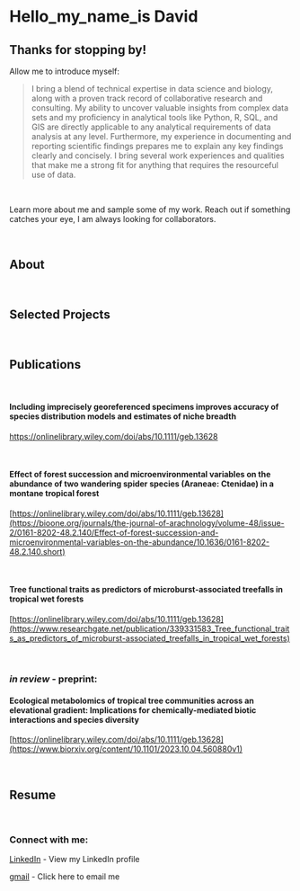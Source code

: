 
# Hello_my_name_is David

## Thanks for stopping by!

Allow me to introduce myself:


> I bring a blend of technical expertise in data science and biology, along with a proven track record of collaborative research and consulting. My ability to uncover valuable insights from complex data sets and my proficiency in analytical tools like Python, R, SQL, and GIS are directly applicable to any analytical requirements of data analysis at any level. Furthermore, my experience in documenting and reporting scientific findings prepares me to explain any key findings clearly and concisely. I bring several work experiences and qualities that make me a strong fit for anything that requires the resourceful use of data.

<br>

Learn more about me and sample some of my work. Reach out if something catches your eye, I am always looking for collaborators. 

<br>

## About
<br>


## Selected Projects
<br>


## Publications
<br>

#### Including imprecisely georeferenced specimens improves accuracy of species distribution models and estimates of niche breadth

https://onlinelibrary.wiley.com/doi/abs/10.1111/geb.13628

<br>

#### Effect of forest succession and microenvironmental variables on the abundance of two wandering spider species (Araneae: Ctenidae) in a montane tropical forest

[https://onlinelibrary.wiley.com/doi/abs/10.1111/geb.13628](https://bioone.org/journals/the-journal-of-arachnology/volume-48/issue-2/0161-8202-48.2.140/Effect-of-forest-succession-and-microenvironmental-variables-on-the-abundance/10.1636/0161-8202-48.2.140.short)

<br>

#### Tree functional traits as predictors of microburst-associated treefalls in tropical wet forests

[https://onlinelibrary.wiley.com/doi/abs/10.1111/geb.13628](https://www.researchgate.net/publication/339331583_Tree_functional_traits_as_predictors_of_microburst-associated_treefalls_in_tropical_wet_forests)

<br>

### ***in review* - preprint:**

#### Ecological metabolomics of tropical tree communities across an elevational gradient: Implications for chemically-mediated biotic interactions and species diversity

[https://onlinelibrary.wiley.com/doi/abs/10.1111/geb.13628](https://www.biorxiv.org/content/10.1101/2023.10.04.560880v1)

<br>

## Resume
<br>

### Connect with me:
[LinkedIn](https://www.linkedin.com/in/d-henders/)  - View my LinkedIn profile
<br>

[gmail](dhenders013@gmail.com)  - Click here to email me
 
<br>

